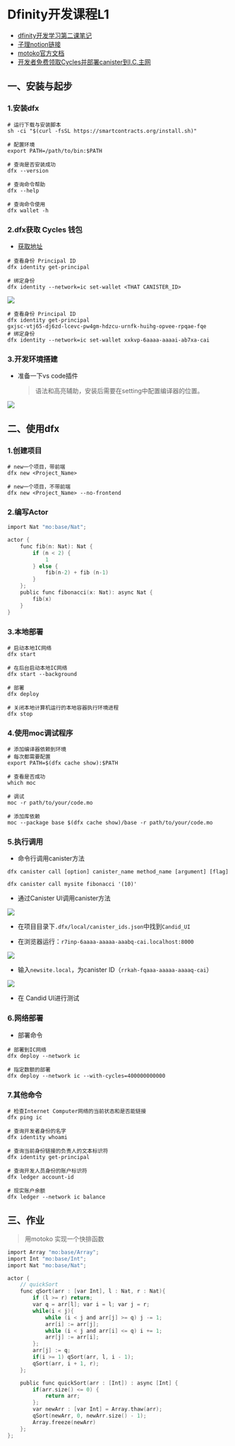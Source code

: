 # Dfinity开发课程L1

- [dfinity开发学习第二课笔记](https://blog.csdn.net/fuckthatcode/article/details/123139609)
- [子理notion链接](https://www.notion.so/ICP-Motoko-Basics-e35b40358854426daf33da4d6be35fe4)
- [motoko官方文档](https://smartcontracts.org/docs/language-guide/motoko.html)
- [开发者免费领取Cycles并部署canister到I.C.主网](https://qiuyedx.com/?p=744)

## 一、安装与起步

### 1.安装dfx

```shell
# 运行下载与安装脚本
sh -ci "$(curl -fsSL https://smartcontracts.org/install.sh)"

# 配置环境
export PATH=/path/to/bin:$PATH

# 查询是否安装成功
dfx --version

# 查询命令帮助
dfx --help

# 查询命令使用
dfx wallet -h
```

### 2.dfx获取 Cycles 钱包

- [获取地址]([https://faucet.dfinity.org](https://faucet.dfinity.org/))

```shell
# 查看身份 Principal ID
dfx identity get-principal

# 绑定身份
dfx identity --network=ic set-wallet <THAT CANISTER_ID>
```

![](https://cdn.jsdelivr.net/gh/mouweng/FigureBed/img/202203262035031.jpg)

```shell
# 查看身份 Principal ID
dfx identity get-principal
gxjsc-vtj65-dj6zd-lcevc-pw4gm-hdzcu-urnfk-huihg-opvee-rpqae-fqe
# 绑定身份
dfx identity --network=ic set-wallet xxkvp-6aaaa-aaaai-ab7xa-cai
```

### 3.开发环境搭建

- 准备一下vs code插件

    > 语法和高亮辅助，安装后需要在setting中配置编译器的位置。

![](https://cdn.jsdelivr.net/gh/mouweng/FigureBed/img/202203262041380.jpg)

## 二、使用dfx

### 1.创建项目

```shell
# new一个项目，带前端
dfx new <Project_Name>

# new一个项目，不带前端
dfx new <Project_Name> --no-frontend
```

### 2.编写Actor

```c
import Nat "mo:base/Nat";

actor {
	func fib(n: Nat): Nat {
		if (n < 2) {
			1
		} else {
			fib(n-2) + fib (n-1)
		}
	};
    public func fibonacci(x: Nat): async Nat {
    	fib(x)
    }
}
```

### 3.本地部署

```shell
# 启动本地IC网络
dfx start

# 在后台启动本地IC网络
dfx start --background

# 部署
dfx deploy

# 关闭本地计算机运行的本地容器执行环境进程
dfx stop
```

### 4.使用moc调试程序

```shell
# 添加编译器依赖到环境 
# 每次都需要配置
export PATH=$(dfx cache show):$PATH 

# 查看是否成功
which moc

# 调试
moc -r path/to/your/code.mo

# 添加库依赖
moc --package base $(dfx cache show)/base -r path/to/your/code.mo
```



### 5.执行调用

- 命令行调用canister方法

```shell
dfx canister call [option] canister_name method_name [argument] [flag]
```

```shell
dfx canister call mysite fibonacci '(10)'
```

- 通过Canister UI调用canister方法

![](https://cdn.jsdelivr.net/gh/mouweng/FigureBed/img/202203262106093.jpg)

- 在项目目录下`.dfx/local/canister_ids.json`中找到`Candid_UI`

- 在浏览器运行：`r7inp-6aaaa-aaaaa-aaabq-cai.localhost:8000`

![](https://cdn.jsdelivr.net/gh/mouweng/FigureBed/img/202203262111621.jpg)

- 输入`newsite.local`，为canister ID（`rrkah-fqaaa-aaaaa-aaaaq-cai`）

![](https://cdn.jsdelivr.net/gh/mouweng/FigureBed/img/202203262112338.jpg)

- 在 Candid UI进行测试

### 6.网络部署

- 部署命令

```shell
# 部署到IC网络
dfx deploy --network ic

# 指定数额的部署
dfx deploy --network ic --with-cycles=400000000000
```

### 7.其他命令

```shell
# 检查Internet Computer网络的当前状态和是否能链接
dfx ping ic

# 查询开发者身份的名字
dfx identity whoami

# 查询当前身份链接的负责人的文本标识符
dfx identity get-principal

# 查询开发人员身份的账户标识符
dfx ledger account-id

# 现实账户余额
dfx ledger --network ic balance
```

## 三、作业

> 用motoko 实现一个快排函数

```c
import Array "mo:base/Array";
import Int "mo:base/Int";
import Nat "mo:base/Nat";

actor {
    // quickSort
    func qSort(arr : [var Int], l : Nat, r : Nat){
        if (l >= r) return;
        var q = arr[l]; var i = l; var j = r;
        while(i < j){
            while (i < j and arr[j] >= q) j -= 1;
            arr[i] := arr[j];
            while (i < j and arr[i] <= q) i += 1;
            arr[j] := arr[i];
        };
        arr[j] := q;
        if(i >= 1) qSort(arr, l, i - 1);
        qSort(arr, i + 1, r);
    };

    public func quickSort(arr : [Int]) : async [Int] {
        if(arr.size() <= 0) {
            return arr;
        };
        var newArr : [var Int] = Array.thaw(arr);
        qSort(newArr, 0, newArr.size() - 1);
        Array.freeze(newArr)
    };
};

```

